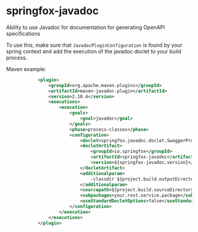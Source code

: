 # springfox-javadoc
Ability to use Javadoc for documentation for generating OpenAPI specifications

To use this, make sure that `JavadocPluginConfiguration` is found by your spring context and add the execution of the javadoc doclet to your build process.

Maven example:
```xml
            <plugin>
                <groupId>org.apache.maven.plugins</groupId>
                <artifactId>maven-javadoc-plugin</artifactId>
                <version>2.10.4</version>
                <executions>
                    <execution>
                        <goals>
                            <goal>javadoc</goal>
                        </goals>
                        <phase>process-classes</phase>
                        <configuration>
                            <doclet>springfox.javadoc.doclet.SwaggerPropertiesDoclet</doclet>
                            <docletArtifact>
                                <groupId>io.springfox</groupId>
                                <artifactId>springfox-javadoc</artifactId>
                                <version>${springfox-javadoc.version}</version>
                            </docletArtifact>
                            <additionalparam>
                                -classdir ${project.build.outputDirectory}
                            </additionalparam>
                            <sourcepath>${project.build.sourceDirectory}</sourcepath>
                            <subpackages>your.rest.service.package</subpackages>
                            <useStandardDocletOptions>false</useStandardDocletOptions>
                        </configuration>
                    </execution>
                </executions>
            </plugin>
```
